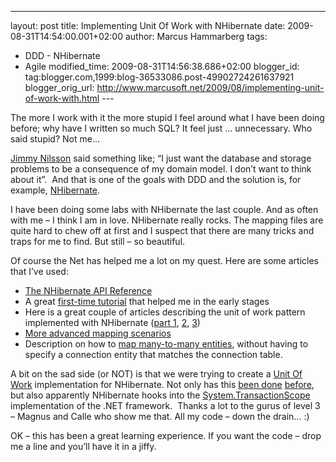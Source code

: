 ---
layout: post
title: Implementing Unit Of Work with NHibernate
date: 2009-08-31T14:54:00.001+02:00
author: Marcus Hammarberg
tags:
  - DDD -
NHibernate
  - Agile
modified_time: 2009-08-31T14:56:38.686+02:00
blogger_id: tag:blogger.com,1999:blog-36533086.post-49902724261637921
blogger_orig_url: http://www.marcusoft.net/2009/08/implementing-unit-of-work-with.html ---

The more I work with it the more stupid I feel around what I have been
doing before; why have I written so much SQL? It feel just …
unnecessary. Who said stupid? Not me…

<a href="http://jimmynilsson.com/blog/" target="_blank">Jimmy
Nilsson</a> said something like; “I just want the database and storage
problems to be a consequence of my domain model. I don’t want to think
about it”.  And that is one of the goals with DDD and the solution is,
for example, <a href="https://www.hibernate.org/343.html"
target="_blank">NHibernate</a>.

I have been doing some labs with NHibernate the last couple. And as
often with me – I think I am in love. NHibernate really rocks. The
mapping files are quite hard to chew off at first and I suspect that
there are many tricks and traps for me to find. But still – so
beautiful. 

Of course the Net has helped me a lot on my quest. Here are some
articles that I’ve used:

-   <a
    href="https://www.hibernate.org/hib_docs/nhibernate/1.2/reference/en/html_single/"
    target="_blank">The NHibernate API Reference</a>
-   A great <a
    href="http://blogs.hibernatingrhinos.com/nhibernate/archive/2008/04/01/your-first-nhibernate-based-application.aspx"
    target="_blank">first-time tutorial</a> that helped me in the early
    stages
-   Here is a great couple of articles describing the unit of work
    pattern implemented with NHibernate (<a
    href="http://blogs.hibernatingrhinos.com/nhibernate/archive/2008/04/10/nhibernate-and-the-unit-of-work-pattern.aspx"
    target="_blank">part 1</a>, <a
    href="http://blogs.hibernatingrhinos.com/nhibernate/archive/2008/04/13/nhibernate-and-the-unit-of-work-pattern-part-2.aspx"
    target="_blank">2</a>, <a
    href="http://blogs.hibernatingrhinos.com/nhibernate/archive/2008/04/26/nhibernate-and-the-unit-of-work-pattern-part-3.aspx"
    target="_blank">3</a>)
-   <a
    href="http://sdesmedt.wordpress.com/2006/09/04/nhibernate-part-4-mapping-techniques-for-aggregation-one-to-many-mapping/"
    target="_blank">More advanced mapping scenarios</a>
-   Description on how to <a
    href="http://codebetter.com/blogs/peter.van.ooijen/archive/2008/05/29/nhibernate-many-to-many-collections-or-mapping-is-not-one-table-one-class.aspx"
    target="_blank">map many-to-many entities</a>, without having to
    specify a connection entity that matches the connection table.

A bit on the sad side (or NOT) is that we were trying to create a
<a href="http://martinfowler.com/eaaCatalog/unitOfWork.html"
target="_blank">Unit Of Work</a> implementation for NHibernate. Not only
has this <a
href="http://blogs.hibernatingrhinos.com/nhibernate/archive/2008/04/10/nhibernate-and-the-unit-of-work-pattern.aspx"
target="_blank">been done</a> <a
href="https://rhino-tools.svn.sourceforge.net/svnroot/rhino-tools/trunk/commons/Rhino.Commons.NHibernate/UnitOfWork/"
target="_blank">before</a>, but also apparently NHibernate hooks into
the <a
href="http://msdn.microsoft.com/en-us/library/system.transactions.transactionscope.aspx"
target="_blank">System.TransactionScope</a> implementation of the .NET
framework.  Thanks a lot to the gurus of level 3 – Magnus and Calle who
show me that. All my code – down the drain… :)

OK – this has been a great learning experience. If you want the code –
drop me a line and you’ll have it in a jiffy.

